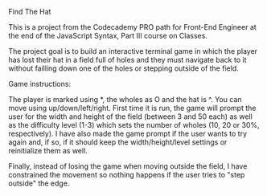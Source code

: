 Find The Hat

This is a project from the Codecademy PRO path for Front-End Engineer at the end of the JavaScript Syntax, Part III course on Classes.

The project goal is to build an interactive terminal game in which the player has lost their hat in a field full of holes and they must navigate back to it without failling down one of the holes or stepping outside of the field.

Game instructions:

The player is marked using *, the wholes as O and the hat is ^. You can move using up/down/left/right.
First time it is run, the game will prompt the user for the width and height of the field (between 3 and 50 each) as well as the difficulty level (1-3) which sets the number of wholes (10, 20 or 30%, respectively).
I have also made the game prompt if the user wants to try again and, if so, if it should keep the width/height/level settings or reinitialize them as well.

Finally, instead of losing the game when moving outside the field, I have constrained the movement so nothing happens if the user tries to "step outside" the edge.